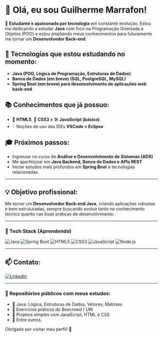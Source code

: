 # 👋 Olá, eu sou Guilherme Marrafon!

🎯 **Estudante e apaixonado por tecnologia** em constante evolução. Estou me dedicando a estudar **Java** com foco na Programação Orientada a Objetos (POO) e estou ampliando meus conhecimentos para futuramente me tornar um **Desenvolvedor Back-end**.

## 🚀 Tecnologias que estou estudando no momento:
- **Java (POO, Lógica de Programação, Estruturas de Dados)**
- **Banco de Dados (em breve) (SQL, PostgreSQL, MySQL)**
- **Spring Boot (em breve) para desenvolvimento de aplicações web back-end**

## 📚 Conhecimentos que já possuo:
- 📄 **HTML5**, 🎨 **CSS3** e 🛠️ **JavaScript (básico)**
- 💡 Noções de uso das IDEs **VSCode** e **Eclipse**

## 🎓 Próximos passos:
- Ingressar no curso de **Análise e Desenvolvimento de Sistemas (ADS)**
- Me aperfeiçoar em **Java Backend, Banco de Dados e APIs REST**
- Iniciar estudos mais profundos em **Spring Boot** e tecnologias relacionadas

---

## 💡 Objetivo profissional:
Me tornar um **Desenvolvedor Back-end Java**, criando aplicações robustas e bem estruturadas, sempre buscando evoluir tanto no conhecimento técnico quanto nas boas práticas de desenvolvimento.

---
### 🚀 Tech Stack (Aprendendo)
![Java](https://img.shields.io/badge/Java-ED8B00?style=for-the-badge&logo=java&logoColor=white)
![Spring Boot](https://img.shields.io/badge/Spring%20Boot-6DB33F?style=for-the-badge&logo=spring-boot&logoColor=white)
![HTML5](https://img.shields.io/badge/HTML5-E34F26?style=for-the-badge&logo=html5&logoColor=white)
![CSS3](https://img.shields.io/badge/CSS3-1572B6?style=for-the-badge&logo=css3&logoColor=white)
![JavaScript](https://img.shields.io/badge/JavaScript-F7DF1E?style=for-the-badge&logo=javascript&logoColor=black)
![Node.js](https://img.shields.io/badge/Node.js-339933?style=for-the-badge&logo=nodedotjs&logoColor=white)

---
## 📫 Contato:
[![LinkedIn](https://img.shields.io/badge/LinkedIn-Guilherme%20Marrafon-0077B5?style=flat&logo=linkedin)](https://www.linkedin.com/in/guilherme-marrafon-93833a347/)


---

### 🚧 Repositórios públicos com meus estudos:
- 📁 Java: Lógica, Estruturas de Dados, Vetores, Matrizes
- 📁 Exercícios práticos do Beecrowd / URI
- 📁 Projetos simples com JavaScript, HTML e CSS
- 📁 Entre outros.

Obrigado por visitar meu perfil! 🚀
